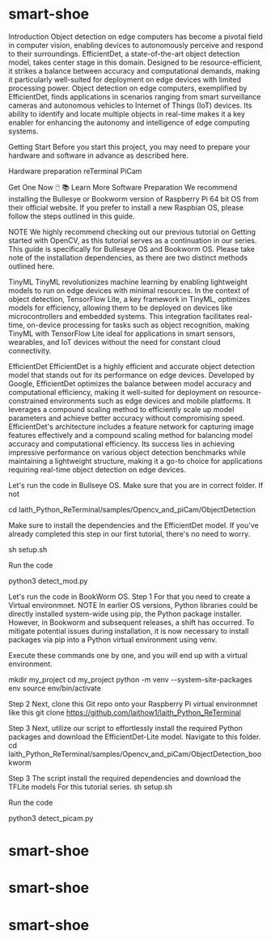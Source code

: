 ﻿# smart-shoe
 Introduction
Object detection on edge computers has become a pivotal field in computer vision, enabling devices to autonomously perceive and respond to their surroundings. EfficientDet, a state-of-the-art object detection model, takes center stage in this domain. Designed to be resource-efficient, it strikes a balance between accuracy and computational demands, making it particularly well-suited for deployment on edge devices with limited processing power. Object detection on edge computers, exemplified by EfficientDet, finds applications in scenarios ranging from smart surveillance cameras and autonomous vehicles to Internet of Things (IoT) devices. Its ability to identify and locate multiple objects in real-time makes it a key enabler for enhancing the autonomy and intelligence of edge computing systems.

Getting Start
Before you start this project, you may need to prepare your hardware and software in advance as described here.

Hardware preparation
reTerminal	PiCam


Get One Now 🖱️
📚 Learn More
Software Preparation
We recommend installing the Bullesye or Bookworm version of Raspberry Pi 64 bit OS from their official website. If you prefer to install a new Raspbian OS, please follow the steps outlined in this guide.

NOTE
We highly recommend checking out our previous tutorial on Getting started with OpenCV, as this tutorial serves as a continuation in our series. This guide is specifically for Bulleseye OS and Bookworm OS. Please take note of the installation dependencies, as there are two distinct methods outlined here.

TinyML
TinyML revolutionizes machine learning by enabling lightweight models to run on edge devices with minimal resources. In the context of object detection, TensorFlow Lite, a key framework in TinyML, optimizes models for efficiency, allowing them to be deployed on devices like microcontrollers and embedded systems. This integration facilitates real-time, on-device processing for tasks such as object recognition, making TinyML with TensorFlow Lite ideal for applications in smart sensors, wearables, and IoT devices without the need for constant cloud connectivity.

EfficientDet
EfficientDet is a highly efficient and accurate object detection model that stands out for its performance on edge devices. Developed by Google, EfficientDet optimizes the balance between model accuracy and computational efficiency, making it well-suited for deployment on resource-constrained environments such as edge devices and mobile platforms. It leverages a compound scaling method to efficiently scale up model parameters and achieve better accuracy without compromising speed. EfficientDet's architecture includes a feature network for capturing image features effectively and a compound scaling method for balancing model accuracy and computational efficiency. Its success lies in achieving impressive performance on various object detection benchmarks while maintaining a lightweight structure, making it a go-to choice for applications requiring real-time object detection on edge devices.

Let's run the code in Bullseye OS.
Make sure that you are in correct folder. If not

cd laith_Python_ReTerminal/samples/Opencv_and_piCam/ObjectDetection

Make sure to install the dependencies and the EfficientDet model. If you've already completed this step in our first tutorial, there's no need to worry.

sh setup.sh

Run the code

python3 detect_mod.py

Let's run the code in BookWorm OS.
Step 1 For that you need to create a Virtual environmnet.
NOTE
In earlier OS versions, Python libraries could be directly installed system-wide using pip, the Python package installer. However, in Bookworm and subsequent releases, a shift has occurred. To mitigate potential issues during installation, it is now necessary to install packages via pip into a Python virtual environment using venv.

Execute these commands one by one, and you will end up with a virtual environment.

mkdir my_project
cd my_project
python -m venv --system-site-packages env
source env/bin/activate

Step 2 Next, clone this Git repo onto your Raspberry Pi virtual environmnet like this
git clone https://github.com/laithow1/laith_Python_ReTerminal

Step 3 Next, utilize our script to effortlessly install the required Python packages and download the EfficientDet-Lite model. Navigate to this folder.
cd laith_Python_ReTerminal/samples/Opencv_and_piCam/ObjectDetection_bookworm

Step 3 The script install the required dependencies and download the TFLite models For this tutorial series.
sh setup.sh

Run the code

python3 detect_picam.py

# smart-shoe
# smart-shoe
# smart-shoe
